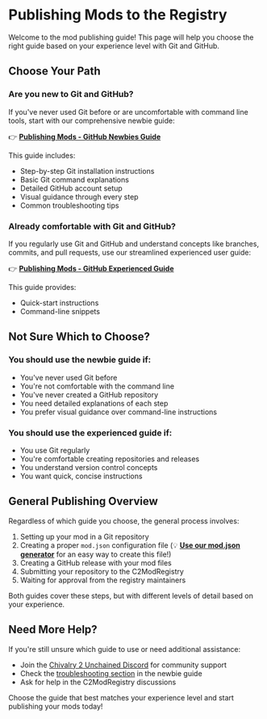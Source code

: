 # Publishing Mods to the Registry

Welcome to the mod publishing guide! This page will help you choose the right guide based on your experience level with Git and GitHub.

## Choose Your Path

### Are you new to Git and GitHub?

If you've never used Git before or are uncomfortable with command line tools, start with our comprehensive newbie guide:

👉 **[Publishing Mods - GitHub Newbies Guide](publishing-mods-github-newbies-guide.md)**

This guide includes:
- Step-by-step Git installation instructions
- Basic Git command explanations
- Detailed GitHub account setup
- Visual guidance through every step
- Common troubleshooting tips

### Already comfortable with Git and GitHub?

If you regularly use Git and GitHub and understand concepts like branches, commits, and pull requests, use our streamlined experienced user guide:

👉 **[Publishing Mods - GitHub Experienced Guide](publishing-mods-github-experienced-guide.md)**

This guide provides:
- Quick-start instructions
- Command-line snippets

## Not Sure Which to Choose?

### You should use the newbie guide if:
- You've never used Git before
- You're not comfortable with the command line
- You've never created a GitHub repository
- You need detailed explanations of each step
- You prefer visual guidance over command-line instructions

### You should use the experienced guide if:
- You use Git regularly
- You're comfortable creating repositories and releases
- You understand version control concepts
- You want quick, concise instructions

## General Publishing Overview

Regardless of which guide you choose, the general process involves:

1. Setting up your mod in a Git repository
2. Creating a proper `mod.json` configuration file (💡 **[Use our mod.json generator](../mod-json-generator.md)** for an easy way to create this file!)
3. Creating a GitHub release with your mod files
4. Submitting your repository to the C2ModRegistry
5. Waiting for approval from the registry maintainers

Both guides cover these steps, but with different levels of detail based on your experience.

## Need More Help?

If you're still unsure which guide to use or need additional assistance:

- Join the [Chivalry 2 Unchained Discord](https://discord.gg/chiv2unchained) for community support
- Check the [troubleshooting section](publishing-mods-github-newbies-guide.md#troubleshooting) in the newbie guide
- Ask for help in the C2ModRegistry discussions

Choose the guide that best matches your experience level and start publishing your mods today!